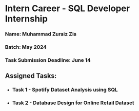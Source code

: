 # Intern Career - SQL Developer Internship

### Name: Muhammad Zuraiz Zia
### Batch: May 2024
### Task Submission Deadline: June 14

## Assigned Tasks:
- ### Task 1 - Spotify Dataset Analysis using SQL
- ### Task 2 - Database Design for Online Retail Dataset
